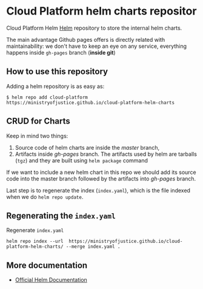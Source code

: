 # Cloud Platform helm charts repositor

Cloud Platform Helm [Helm](https://helm.sh) repository to store the internal helm charts. 

The main advantage Github pages offers is directly related with maintainability: we don't have to keep an eye on any service, everything happens inside `gh-pages` branch (**inside git**)

## How to use this repository 

Adding a helm repository is as easy as:

```console
$ helm repo add cloud-platform https://ministryofjustice.github.io/cloud-platform-helm-charts
```

## CRUD for Charts

Keep in mind two things:

1) Source code of helm charts are inside the *master* branch, 
2) Artifacts inside *gh-pages* branch. The artifacts used by helm are tarballs (`tgz`) and they are built using `helm package` command

If we want to include a new helm chart in this repo we should add its source code into the master branch followed by the artifacts into *gh-pages* branch. 

Last step is to regenerate the index (`index.yaml`), which is the file indexed when we do `helm repo update`.

## Regenerating the `index.yaml`

Regenerate `index.yaml`

```console
helm repo index --url  https://ministryofjustice.github.io/cloud-platform-helm-charts/ --merge index.yaml .
```

## More documentation

- [Official Helm Documentation](https://helm.sh/docs/)